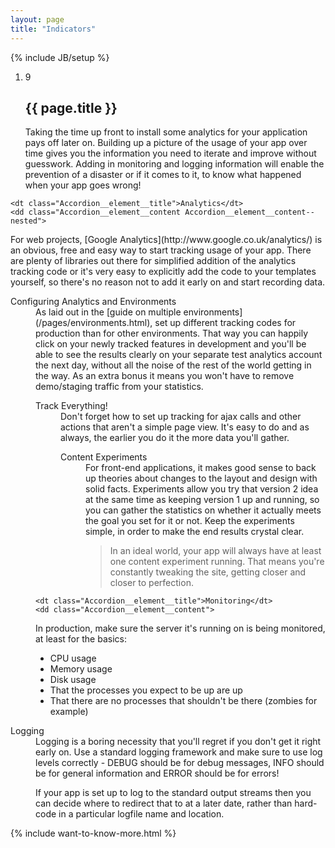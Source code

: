 ```yaml
---
layout: page
title: "Indicators"
---
```

{% include JB/setup %}

<ol class="Ordered-list--wide">
    <li>
        <div class="Ordered-list--context Ordered-list--manual-number">
            <span class="Ordered-list--number">9</span>
            <div>
                <h2 class="List-item__heading">{{ page.title }}</h2>
<div class="List-item__body" markdown="1">
Taking the time up front to install some analytics for your application pays off later on.  Building up a picture of the usage of your app over time gives you the information you need to iterate and improve without guesswork.  Adding in monitoring and logging information will enable the prevention of a disaster or if it comes to it, to know what happened when your app goes wrong!
</div>
            </div>
        </div>
    </li>
</ol>

<dl class="Accordion--top">

    <dt class="Accordion__element__title">Analytics</dt>
    <dd class="Accordion__element__content Accordion__element__content--nested">
<div markdown="1">
For web projects, [Google Analytics](http://www.google.co.uk/analytics/) is an obvious, free and easy way to start tracking usage of your app.  There are plenty of libraries out there for simplified addition of the analytics tracking code or it's very easy to explicitly add the code to your templates yourself, so there's no reason not to add it early on and start recording data.
</div>
        <dl class="Accordion--nested">
            <dt class="Accordion__element__title">Configuring Analytics and Environments</dt>
            <dd class="Accordion__element__content">
<div markdown="1">
As laid out in the [guide on multiple environments](/pages/environments.html), set up different tracking codes for production than for other environments.  That way you can happily click on your newly tracked features in development and you'll be able to see the results clearly on your separate test analytics account the next day, without all the noise of the rest of the world getting in the way.  As an extra bonus it means you won't have to remove demo/staging traffic from your statistics.
</div>
        <dl class="Accordion--nested">
            <dt class="Accordion__element__title">Track Everything!</dt>
            <dd class="Accordion__element__content">
<div markdown="1">
Don't forget how to set up tracking for ajax calls and other actions that aren't a simple page view.  It's easy to do and as always, the earlier you do it the more data you'll gather.
</div>
        <dl class="Accordion--nested">
            <dt class="Accordion__element__title">Content Experiments</dt>
            <dd class="Accordion__element__content">
<div markdown="1">
For front-end applications, it makes good sense to back up theories about changes to the layout and design with solid facts.  Experiments allow you try that version 2 idea at the same time as keeping version 1 up and running, so you can gather the statistics on whether it actually meets the goal you set for it or not.  Keep the experiments simple, in order to make the end results crystal clear.

> In an ideal world, your app will always have at least one content experiment running.  That means you're constantly tweaking the site, getting closer and closer to perfection.
</div>
            </dd>
        </dl>
    </dd>

    <dt class="Accordion__element__title">Monitoring</dt>
    <dd class="Accordion__element__content">
<div markdown="1">
In production, make sure the server it's running on is being monitored, at least for the basics:

* CPU usage
* Memory usage
* Disk usage
* That the processes you expect to be up are up
* That there are no processes that shouldn't be there (zombies for example)
</div>
    </dd>
    <dt class="Accordion__element__title">Logging</dt>
    <dd class="Accordion__element__content">
<div markdown="1">
Logging is a boring necessity that you'll regret if you don't get it right early on.  Use a standard logging framework and make sure to use log levels correctly - DEBUG should be for debug messages, INFO should be for general information and ERROR should be for errors!

If your app is set up to log to the standard output streams then you can decide where to redirect that to at a later date, rather than hard-code in a particular logfile name and location.
</div>
    </dd>
</dl>

{% include want-to-know-more.html %}
